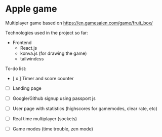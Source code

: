 # Apple game
Multiplayer game based on https://en.gamesaien.com/game/fruit_box/

Technologies used in the project so far:
- Frontend
    - React.js
    - konva.js (for drawing the game)
    - tailwindcss


To-do list:
- [ x ] Timer and score counter
- [ ] Landing page
- [ ] Google/Github signup using passport js
- [ ] User page with statistics (highscores for gamemodes, clear rate, etc)
- [ ] Real time multiplayer (sockets)
- [ ] Game modes (time trouble, zen mode)

